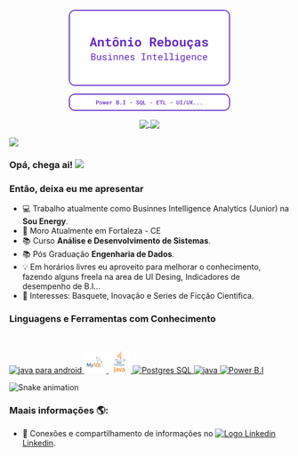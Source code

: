 <p align="center">
  <a href="#">
    <img align="center" width="290" src="card_1.svg" />
  </a>
</p>
<p align="center">
  <a href="#">
    <img align="center" width="290" src="card_bar_1.svg" />
  </a>
</p>

<p align="center">
  <a href="https://github.com/anuraghazra/github-readme-stats">
    <img
      align="center"
      height="140"
      src="https://github-readme-stats.vercel.app/api/top-langs/?username=antonioreboucas&theme=radical&layout=compact&custom_title=Linguagens%20Mais%20Utilizadas"
    />
  </a>
  
  <a href="https://github.com/anuraghazra/github-readme-stats">
    <img
      align="center"
      height="140"
      src="https://github-readme-stats.vercel.app/api?username=antonioreboucas&show_icons=true&theme=radical&layout=compact&&include_all_commits=true&count_private=true&custom_title=Status%20do%20Github"
    />
  </a>

  
</p>

<p align="left">
  <a href="https://github.com/anuraghazra/github-readme-stats">
    <img
      align="center"
      height="120"
      src="https://github-readme-stats.vercel.app/api/pin/?username=antonioreboucas&repo=powerbi-rh&theme=radical&custom_title=Status%20do%20Github"
    />
  </a>
</p>

### Opá, chega ai! <img src="https://raw.githubusercontent.com/iampavangandhi/iampavangandhi/master/gifs/Hi.gif" width="30px"></h2>

### Então, deixa eu me apresentar

- 💻 Trabalho atualmente como Businnes Intelligence Analytics (Junior) na **Sou Energy**.
- 📍  Moro Atualmente em Fortaleza - CE
- 📚 Curso **Análise e Desenvolvimento de Sistemas**.
- 📚 Pós Graduação **Engenharia de Dados**.
- 💡 Em horários livres eu aproveito para melhorar o conhecimento, fazendo alguns freela na area de UI Desing, Indicadores de desempenho de B.I...
- 💙 Interesses: Basquete, Inovação e Series de Ficção Cientifica.

### Linguagens e Ferramentas com Conhecimento

<br/>

<p align="left">
  <a href="https://www.java.com/pt-BR/" target="_blank" title="Android Studio">
    <img
      src="https://1.bp.blogspot.com/-bik6AotfT0M/X4R87hMVaqI/AAAAAAAAPws/JmmIww-SNscuR1MeW4_4wlrRT1SGXbNyQCLcBGAsYHQ/s0/AndroidStudio_logo.png"
      alt="java para android"
      width="50"
      height="40"
    />
  </a>
  
  <a href="https://www.mysql.com" target="_blank" title="MySql">
    <img
      src="https://raw.githubusercontent.com/github/explore/80688e429a7d4ef2fca1e82350fe8e3517d3494d/topics/mysql/mysql.png"
      alt="MySQL"
      width="40"
      height="40"
    />
  </a>

  <a href="https://www.java.com/pt-BR/" target="_blank" title="Java">
    <img
      src="https://raw.githubusercontent.com/github/explore/80688e429a7d4ef2fca1e82350fe8e3517d3494d/topics/java/java.png"
      alt="java"
      width="40"
      height="40"
    />
  </a>
 
  <a href="https://www.mysql.com" target="_blank" title="Postgres Sql">
    <img
      src="https://upload.wikimedia.org/wikipedia/commons/thumb/2/29/Postgresql_elephant.svg/1200px-Postgresql_elephant.svg.png"
      alt="Postgres SQL"
      width="40"
      height="40"
    />
  </a>
  <a href="https://www.java.com/pt-BR/" target="_blank" title="Pentaho">
    <img
      src="https://encrypted-tbn0.gstatic.com/images?q=tbn:ANd9GcTTFOUXrUCxW-1l9vsybJO2TSz_b00lbnWgeSPW-b3xFCvb7JklWUqLbHPccwL2qZRJJ-4&usqp=CAU"
      alt="java"
      width="40"
      height="40"
    />
  </a>
    <a href="https://www.java.com/pt-BR/" target="_blank" title="Power B.I">
    <img
      src="https://upload.wikimedia.org/wikipedia/commons/thumb/c/cf/New_Power_BI_Logo.svg/630px-New_Power_BI_Logo.svg.png"
      alt="Power B.I"
      width="120"
      height="40"
    />
  </a>
</p>

![Snake animation](https://github.com/antonioreboucas/antonioreboucas/blob/output/github-contribution-grid-snake.svg) 

### Maais informações 🌎:

- 💼 Conexões e compartilhamento de informações no <a href="https://www.linkedin.com/in/antonio-reboucass" target="_blank" title="Linkdin: Antônio Rebouças"> <img
      src="https://cdn-icons-png.flaticon.com/512/174/174857.png"
      alt="Logo Linkedin"
      width="12"
      height="12"
    /> Linkedin</a>.
